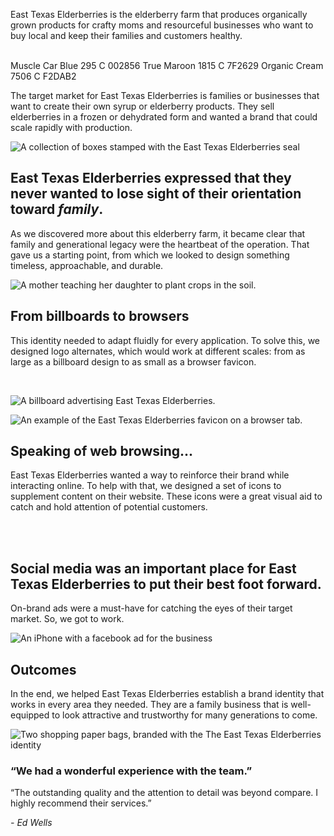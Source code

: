 East Texas Elderberries is the elderberry farm that produces organically grown products for crafty moms and resourceful businesses who want to buy local and keep their families and customers healthy.

<section class="bleed grid col-2 squeeze">
  <img src="/_assets/images/east-texas-elderberries/white-on-black.png" alt="">
  <img src="/_assets/images/east-texas-elderberries/black-on-white.png" alt="">
</section>

<section class="grid gap-1 col-4 squeeze">
  <Import from="/_/~/Color.html">
    <name>Muscle Car Blue</name>
    <pms>295 C</pms>
    <hex>002856</hex>
  </Import>
  <Import from="/_/~/Color.html">
    <name>True Maroon</name>
    <pms>1815 C</pms>
    <hex>7F2629</hex>
  </Import>
  <Import from="/_/~/Color.html">
    <name>Organic Cream</name>
    <pms>7506 C</pms>
    <hex>F2DAB2</hex>
  </Import>
</section>

The target market for East Texas Elderberries is families or businesses that want to create their own syrup or elderberry products. They sell elderberries in a frozen or dehydrated form and wanted a brand that could scale rapidly with production.

![A collection of boxes stamped with the East Texas Elderberries seal](/_assets/images/east-texas-elderberries/boxes.jpg)

## East Texas Elderberries expressed that they never wanted to lose sight of their orientation toward *family*.
As we discovered more about this elderberry farm, it became clear that family and generational legacy were the heartbeat of the operation. That gave us a starting point, from which we looked to design something timeless, approachable, and durable.

![A mother teaching her daughter to plant crops in the soil.](/_assets/images/east-texas-elderberries/family.jpg)

## From billboards to browsers
This identity needed to adapt fluidly for every application. To solve this, we designed logo alternates, which would work at different scales: from as large as a billboard design to as small as a browser favicon.

<p class="bleed">
  <img class="light" src="/_assets/images/east-texas-elderberries/scales-red.png" alt="">
  <img class="dark" src="/_assets/images/east-texas-elderberries/scales-white.png" alt="">
</p>

![A billboard advertising East Texas Elderberries.](/_assets/images/east-texas-elderberries/billboard.jpg)

![An example of the East Texas Elderberries favicon on a browser tab.](/_assets/images/east-texas-elderberries/web.png)

## Speaking of web browsing...
East Texas Elderberries wanted a way to reinforce their brand while interacting online. To help with that, we designed a set of icons to supplement content on their website. These icons were a great visual aid to catch and hold attention of potential customers.
<style>
  .carousel__item {
    max-width: 14rem;
  }
</style>
<section class="carousel-wrapper bleed light">
  <div class="carousel" data-dots="false" data-scrollTime="2000">
    <img class="carousel__item" src="/_assets/images/east-texas-elderberries/icon-example-1.png" alt="">
    <img class="carousel__item" src="/_assets/images/east-texas-elderberries/icon-example-2.png" alt="">
    <img class="carousel__item" src="/_assets/images/east-texas-elderberries/icon-example-3.png" alt="">
    <img class="carousel__item" src="/_assets/images/east-texas-elderberries/icon-example-4.png" alt="">
    <img class="carousel__item" src="/_assets/images/east-texas-elderberries/icon-example-5.png" alt="">
    <img class="carousel__item" src="/_assets/images/east-texas-elderberries/icon-example-6.png" alt="">
    <img class="carousel__item" src="/_assets/images/east-texas-elderberries/icon-example-7.png" alt="">
    <img class="carousel__item" src="/_assets/images/east-texas-elderberries/icon-example-8.png" alt="">
    <img class="carousel__item" src="/_assets/images/east-texas-elderberries/icon-example-9.png" alt="">
    <img class="carousel__item" src="/_assets/images/east-texas-elderberries/icon-example-10.png" alt="">
    <img class="carousel__item" src="/_assets/images/east-texas-elderberries/icon-example-11.png" alt="">
  </div>
  </section>
  <section class="carousel-wrapper bleed dark">
  <div class="carousel" data-dots="false" data-scrollTime="2000">
    <img class="carousel__item" src="/_assets/images/east-texas-elderberries/icon-example-1-white.png" alt="">
    <img class="carousel__item" src="/_assets/images/east-texas-elderberries/icon-example-2-white.png" alt="">
    <img class="carousel__item" src="/_assets/images/east-texas-elderberries/icon-example-3-white.png" alt="">
    <img class="carousel__item" src="/_assets/images/east-texas-elderberries/icon-example-4-white.png" alt="">
    <img class="carousel__item" src="/_assets/images/east-texas-elderberries/icon-example-5-white.png" alt="">
    <img class="carousel__item" src="/_assets/images/east-texas-elderberries/icon-example-6-white.png" alt="">
    <img class="carousel__item" src="/_assets/images/east-texas-elderberries/icon-example-7-white.png" alt="">
    <img class="carousel__item" src="/_assets/images/east-texas-elderberries/icon-example-8-white.png" alt="">
    <img class="carousel__item" src="/_assets/images/east-texas-elderberries/icon-example-9-white.png" alt="">
    <img class="carousel__item" src="/_assets/images/east-texas-elderberries/icon-example-10-white.png" alt="">
    <img class="carousel__item" src="/_assets/images/east-texas-elderberries/icon-example-11-white.png" alt="">
  </div>
</section>

## Social media was an important place for East Texas Elderberries to put their best foot forward.
On-brand ads were a must-have for catching the eyes of their target market. So, we got to work.

![An iPhone with a facebook ad for the business](/_assets/images/east-texas-elderberries/fb-ad.png)

## Outcomes
In the end, we helped East Texas Elderberries establish a brand identity that works in every area they needed. They are a family business that is well-equipped to look attractive and trustworthy for many generations to come.

![Two shopping paper bags, branded with the The East Texas Elderberries identity](/_assets/images/east-texas-elderberries/sack.jpg)

<section class="center">
  <h3>&ldquo;We had a wonderful experience with the team.&rdquo;</h3>
  <p>
    &ldquo;The outstanding quality and the attention to detail was beyond compare. I highly recommend their services.&rdquo;
  </p>
  <em>- Ed Wells</em>
</section>